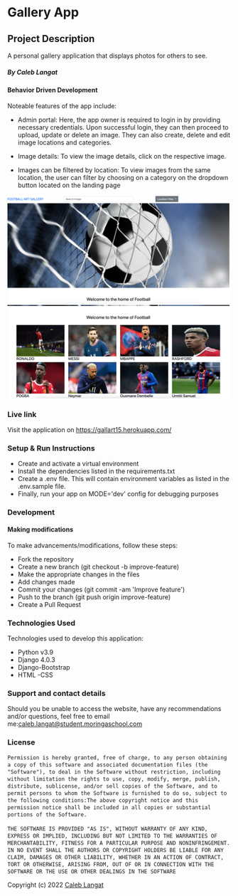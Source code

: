 # Gallery App
## Project Description
A personal gallery application that displays photos for others to see. 
##### By Caleb Langat

#### Behavior Driven Development
Noteable features of the app include:

- Admin portal: Here, the app owner is required to login in by providing necessary credentials. Upon successful login, they can then proceed to upload, update or delete an image. They can also create, delete and edit image locations and categories.
- Image details: To view the image details, click on the respective image. 

- Images can be filtered by location:
    To view images from the same location, the user can filter by choosing on a category on the dropdown button located on the landing page

![views](static/images/item1.png)
![views](static/images/item2.png)

### Live link
Visit the application on https://gallart15.herokuapp.com/
### Setup & Run Instructions
- Create and activate a virtual environment
- Install the dependencies listed in the requirements.txt
- Create a .env file. This will contain environment variables as listed in the .env.sample file.
- Finally, run your app on MODE='dev' config for debugging purposes
### Development
#### Making modifications
To make advancements/modifications, follow these steps:
- Fork the repository
- Create a new branch (git checkout -b improve-feature)
- Make the appropriate changes in the files
- Add changes made
- Commit your changes (git commit -am 'Improve feature')
- Push to the branch (git push origin improve-feature)
- Create a Pull Request
### Technologies Used
Technologies used to develop this application:
- Python v3.9
- Django 4.0.3
- Django-Bootstrap
- HTML
-CSS
### Support and contact details
Should you be unable to access the website, have any recommendations and/or questions, feel free to email me:[caleb.langat@student.moringaschool.com](mailto:caleb.langat@student.moringaschool.com)
### License
    ​Permission is hereby granted, free of charge, to any person obtaining a copy of this software and associated documentation files (the "Software"), to deal in the Software without restriction, including without limitation the rights to use, copy, modify, merge, publish, distribute, sublicense, and/or sell copies of the Software, and to permit persons to whom the Software is furnished to do so, subject to the following conditions:​The above copyright notice and this permission notice shall be included in all copies or substantial portions of the Software.

    ​THE SOFTWARE IS PROVIDED "AS IS", WITHOUT WARRANTY OF ANY KIND, EXPRESS OR IMPLIED, INCLUDING BUT NOT LIMITED TO THE WARRANTIES OF MERCHANTABILITY, FITNESS FOR A PARTICULAR PURPOSE AND NONINFRINGEMENT. IN NO EVENT SHALL THE AUTHORS OR COPYRIGHT HOLDERS BE LIABLE FOR ANY CLAIM, DAMAGES OR OTHER LIABILITY, WHETHER IN AN ACTION OF CONTRACT, TORT OR OTHERWISE, ARISING FROM, OUT OF OR IN CONNECTION WITH THE SOFTWARE OR THE USE OR OTHER DEALINGS IN THE SOFTWARE

Copyright (c) 2022 [Caleb Langat](https://github.com/mzazi25)  
